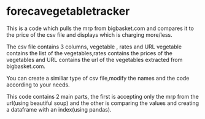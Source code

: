 # forecavegetabletracker
This is a code which pulls the mrp from bigbasket.com and compares it to the price of the csv file and displays which is charging more/less.

The csv file contains 3 columns, vegetable , rates and URL
vegetable contains the list of the vegetables,rates contains the prices of the vegetables and URL contains the url of the vegetables extracted from bigbasket.com.

You can create a similiar type of csv file,modify the names and the code according to your needs.

This code contains 2 main parts, the first is accepting only the mrp from the url(using beautiful soup) and the other is comparing the values and creating a dataframe with an index(using pandas).

